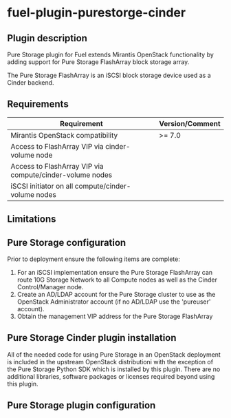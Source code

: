 fuel-plugin-purestorge-cinder
============

Plugin description
--------------

Pure Storage plugin for Fuel extends Mirantis OpenStack functionality by
adding support for Pure Storage FlashArray block storage array.

The Pure Storage FlashArray is an iSCSI block storage device used as a
Cinder backend.

Requirements
------------

| Requirement                                              | Version/Comment |
|----------------------------------------------------------|-----------------|
| Mirantis OpenStack compatibility                         | >= 7.0          |
| Access to FlashArray VIP via cinder-volume node          |                 |
| Access to FlashArray VIP via compute/cinder-volume nodes |                 |
| iSCSI initiator on all compute/cinder-volume nodes       |                 |

Limitations
-----------

Pure Storage configuration
---------------------

Prior to deployment ensure the following items are complete:

1. For an iSCSI implementation ensure the Pure Storage FlashArray can route 10G Storage Network
   to all Compute nodes as well as the Cinder Control/Manager node.
2. Create an AD/LDAP account for the Pure Storage cluster to use as the OpenStack Administrator
   account (if no AD/LDAP use the 'pureuser' account).
3. Obtain the management VIP address for the Pure Storage FlashArray

Pure Storage Cinder plugin installation
---------------------------

All of the needed code for using Pure Storage in an OpenStack deployment is
included in the upstream OpenStack distributioni with the exception of
the Pure Storage Python SDK which is installed by this plugin.  There are no additional
libraries, software packages or licenses required beyond using this plugin.

Pure Storage plugin configuration
----------------------------
